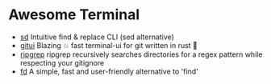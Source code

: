 # Awesome Terminal


- [sd](https://github.com/chmln/sd) Intuitive find & replace CLI (sed alternative)
- [gitui](https://github.com/extrawurst/gitui) Blazing 💥 fast terminal-ui for git written in rust 🦀
- [ripgrep](https://github.com/BurntSushi/ripgrep) ripgrep recursively searches directories for a regex pattern while respecting your gitignore
- [fd](https://github.com/sharkdp/fd) A simple, fast and user-friendly alternative to 'find'
